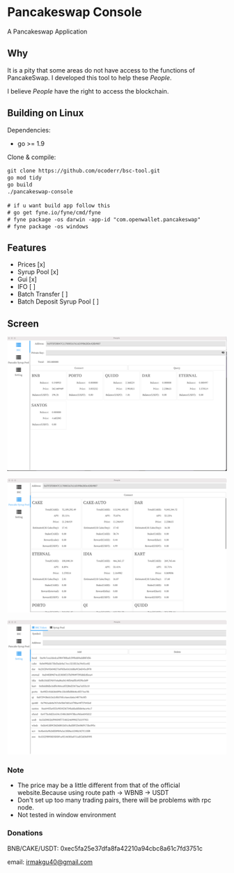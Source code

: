 # Pancakeswap Console
A Pancakeswap Application 

## Why
It is a pity that some areas do not have access to the functions of PancakeSwap.
I developed this tool to help these $People$.

I believe $People$ have the right to access the blockchain.

## Building on Linux

Dependencies:

   * go >= 1.9
   
Clone & compile:
    
    git clone https://github.com/ocoderr/bsc-tool.git
    go mod tidy
    go build
    ./pancakeswap-console 

    # if u want build app follow this
    # go get fyne.io/fyne/cmd/fyne
    # fyne package -os darwin -app-id "com.openwallet.pancakeswap"
    # fyne package -os windows

## Features
* Prices      [x]
* Syrup Pool           [x]
* Gui              [x]
* IFO                  [ ]
* Batch Transfer       [ ]
* Batch Deposit Syrup Pool [ ]


## Screen

![image](https://raw.githubusercontent.com/ocoderr/bsc-tool/master/image/1.png)

![image](https://raw.githubusercontent.com/ocoderr/bsc-tool/master/image/2.png)

![image](https://raw.githubusercontent.com/ocoderr/bsc-tool/master/image/3.png)

### Note
* The price may be a little different from that of the official website.Because using route path  <token> -> WBNB -> USDT
* Don't set up too many trading pairs, there will be problems with rpc node.
* Not tested in window environment


### Donations

BNB/CAKE/USDT: 0xec5fa25e37dfa8fa42210a94cbc8a61c7fd3751c

email: irmakgu40@gmail.com